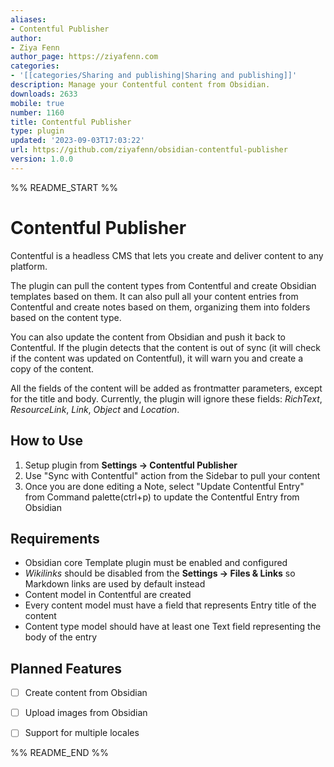 ```yaml
---
aliases:
- Contentful Publisher
author:
- Ziya Fenn
author_page: https://ziyafenn.com
categories:
- '[[categories/Sharing and publishing|Sharing and publishing]]'
description: Manage your Contentful content from Obsidian.
downloads: 2633
mobile: true
number: 1160
title: Contentful Publisher
type: plugin
updated: '2023-09-03T17:03:22'
url: https://github.com/ziyafenn/obsidian-contentful-publisher
version: 1.0.0
---
```


%% README_START %%

# Contentful Publisher

Contentful is a headless CMS that lets you create and deliver content to any platform.

The plugin can pull the content types from Contentful and create Obsidian templates based on them. It can also pull all your content entries from Contentful and create notes based on them, organizing them into folders based on the content type.

You can also update the content from Obsidian and push it back to Contentful. If the plugin detects that the content is out of sync (it will check if the content was updated on Contentful), it will warn you and create a copy of the content.

All the fields of the content will be added as frontmatter parameters, except for the title and body. Currently, the plugin will ignore these fields: _RichText_, _ResourceLink_, _Link_, _Object_ and _Location_.

## How to Use

1. Setup plugin from **Settings -> Contentful Publisher**
2. Use "Sync with Contentful" action from the Sidebar to pull your content
3. Once you are done editing a Note, select "Update Contentful Entry" from Command palette(ctrl+p) to update the Contentful Entry from Obsidian

## Requirements

-   Obsidian core Template plugin must be enabled and configured
-   _Wikilinks_ should be disabled from the **Settings -> Files & Links** so Markdown links are used by default instead
-   Content model in Contentful are created
-   Every content model must have a field that represents Entry title of the content
-   Content type model should have at least one Text field representing the body of the entry

## Planned Features

-   [ ] Create content from Obsidian
-   [ ] Upload images from Obsidian
-   [ ] Support for multiple locales


%% README_END %%